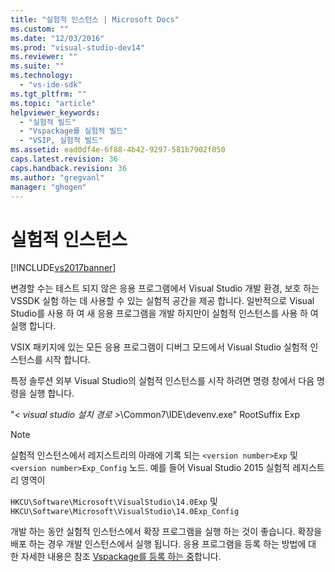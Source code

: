 ```yaml
---
title: "실험적 인스턴스 | Microsoft Docs"
ms.custom: ""
ms.date: "12/03/2016"
ms.prod: "visual-studio-dev14"
ms.reviewer: ""
ms.suite: ""
ms.technology: 
  - "vs-ide-sdk"
ms.tgt_pltfrm: ""
ms.topic: "article"
helpviewer_keywords: 
  - "실험적 빌드"
  - "Vspackage를 실험적 빌드"
  - "VSIP, 실험적 빌드"
ms.assetid: ead0df4e-6f88-4b42-9297-581b7902f050
caps.latest.revision: 36
caps.handback.revision: 36
ms.author: "gregvanl"
manager: "ghogen"
---
```

# 실험적 인스턴스
[!INCLUDE[vs2017banner](../code-quality/includes/vs2017banner.md)]

변경할 수는 테스트 되지 않은 응용 프로그램에서 Visual Studio 개발 환경, 보호 하는 VSSDK 실험 하는 데 사용할 수 있는 실험적 공간을 제공 합니다. 일반적으로 Visual Studio를 사용 하 여 새 응용 프로그램을 개발 하지만이 실험적 인스턴스를 사용 하 여 실행 합니다.  
  
 VSIX 패키지에 있는 모든 응용 프로그램이 디버그 모드에서 Visual Studio 실험적 인스턴스를 시작 합니다.  
  
 특정 솔루션 외부 Visual Studio의 실험적 인스턴스를 시작 하려면 명령 창에서 다음 명령을 실행 합니다.  
  
 "*\< visual studio 설치 경로 \>*\\Common7\\IDE\\devenv.exe" RootSuffix Exp  
  
> [!NOTE]
>  실험적 인스턴스에서 레지스트리의 아래에 기록 되는 `<version number>Exp` 및 `<version number>Exp_Config` 노드. 예를 들어 Visual Studio 2015 실험적 레지스트리 영역이  
>   
>  `HKCU\Software\Microsoft\VisualStudio\14.0Exp` 및 `HKCU\Software\Microsoft\VisualStudio\14.0Exp_Config`  
  
 개발 하는 동안 실험적 인스턴스에서 확장 프로그램을 실행 하는 것이 좋습니다. 확장을 배포 하는 경우 개발 인스턴스에서 실행 됩니다. 응용 프로그램을 등록 하는 방법에 대 한 자세한 내용은 참조 [Vspackage를 등록 하는 중](../extensibility/internals/registering-vspackages.md)합니다.
